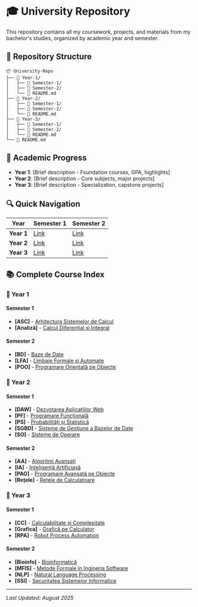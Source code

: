 # 🎓 University Repository

This repository contains all my coursework, projects, and materials from my bachelor's studies, organized by academic year and semester.

## 📁 Repository Structure

```
📦 University-Repo
├── 📂 Year-1/
│   ├── 📂 Semester-1/
│   ├── 📂 Semester-2/
│   └── 📄 README.md
├── 📂 Year-2/
│   ├── 📂 Semester-1/
│   ├── 📂 Semester-2/
│   └── 📄 README.md
├── 📂 Year-3/
│   ├── 📂 Semester-1/
│   ├── 📂 Semester-2/
│   └── 📄 README.md
└── 📄 README.md
```

## 🎯 Academic Progress

- **Year 1**: [Brief description - Foundation courses, GPA, highlights]
- **Year 2**: [Brief description - Core subjects, major projects]
- **Year 3**: [Brief description - Specialization, capstone projects]

## 🔍 Quick Navigation

| Year | Semester 1 | Semester 2 |
|------|------------|------------|
| **Year 1** | [Link](./Year-1/Semester-1) | [Link](./Year-1/Semester-2) |
| **Year 2** | [Link](./Year-2/Semester-1) | [Link](./Year-2/Semester-2) |
| **Year 3** | [Link](./Year-3/Semester-1) | [Link](./Year-3/Semester-2) |

## 📚 Complete Course Index

### 📖 Year 1

#### Semester 1
- **[ASC]** - [Arhitectura Sistemelor de Calcul](./1st/Sem1/ASC)
- **[Analiză]** - [Calcul Diferențial și Integral](./1st/Sem1/Analiza)

#### Semester 2
- **[BD]** - [Baze de Date](./1st/Sem2/BD)
- **[LFA]** - [Limbaje Formale și Automate](./1st/Sem2/LFA)
- **[POO]** - [Programare Orientată pe Obiecte](./1st/Sem2/POO)

### 📖 Year 2

#### Semester 1
- **[DAW]** - [Dezvotarea Aplicațiilor Web](./2nd/Sem1/DAW)
- **[PF]** - [Programare Funcțională](./2nd/Sem1/PF)
- **[PS]** - [Probabilități și Statistică](./2nd/Sem1/PS)
- **[SGBD]** - [Sisteme de Gestiune a Bazelor de Date](./2nd/Sem1/SGBD)
- **[SO]** - [Sisteme de Operare](./2nd/Sem1/SO)

#### Semester 2
- **[AA]** - [Algoritmi Avansați](./2nd/Sem2/AA)
- **[IA]** - [Inteligență Artificiașă](./2nd/Sem2/IA)
- **[PAO]** - [Programare Avansată pe Obiecte](./2nd/Sem2/PAO)
- **[Rețele]** - [Rețele de Calculatoare](./2nd/Sem2/proiect-retele)

### 📖 Year 3

#### Semester 1
- **[CC]** - [Calculabilitate și Complexitate](./3rd/Sem1/CC)
- **[Grafica]** - [Grafică pe Calculator](./3rd/Sem1/)
- **[RPA]** - [Robot Process Automation](./3rd/Sem1/RPA)

#### Semester 2
- **[Bioinfo]** - [Bioinformatică](./3rd/Sem2/Bioinformatics)
- **[MFIS]** - [Metode Formale în Ingineria Software](./3rd/Sem2/MFIS)
- **[NLP]** - [Natural Language Processing](./3rd/Sem2/NLP)
- **[SSI]** - [Securitatea Sistemelor Informatice](./3rd/Sem2/SSI)

---

*Last Updated: August 2025*
